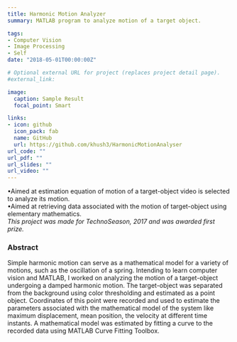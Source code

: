 ```yaml
---
title: Harmonic Motion Analyzer
summary: MATLAB program to analyze motion of a target object.

tags:
- Computer Vision
- Image Processing
- Self
date: "2018-05-01T00:00:00Z"

# Optional external URL for project (replaces project detail page).
#external_link: 

image:
  caption: Sample Result
  focal_point: Smart

links:
- icon: github
  icon_pack: fab
  name: GitHub
  url: https://github.com/khush3/HarmonicMotionAnalyser
url_code: ""
url_pdf: ""
url_slides: ""
url_video: ""
---
```


•Aimed at estimation equation of motion of a target-object video is selected to analyze its motion. \
•Aimed at retrieving data associated with the motion of target-object using  elementary mathematics. \
*This project was made for TechnoSeason, 2017 and was awarded first prize.*

### Abstract
Simple harmonic motion can serve as a mathematical model for a variety of motions, such as the oscillation of a spring. Intending to learn computer vision and MATLAB, I worked on analyzing the motion of a target-object undergoing a damped harmonic motion. The target-object was separated from the background using color thresholding and estimated as a point object. Coordinates of this point were recorded and used to estimate the parameters associated with the mathematical model of the system like maximum displacement, mean position, the velocity at different time instants. A mathematical model was estimated by fitting a curve to the recorded data using MATLAB Curve Fitting Toolbox. 